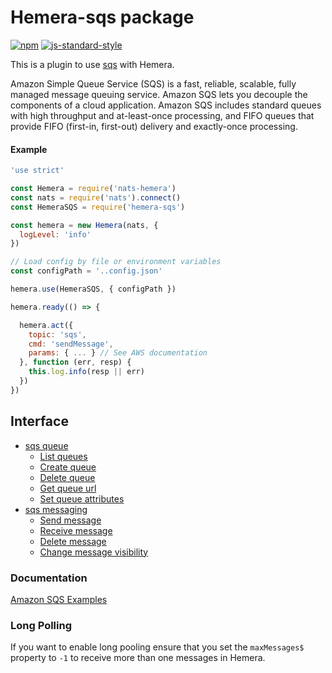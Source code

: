 # Hemera-sqs package

[![npm](https://img.shields.io/npm/v/hemera-sqs.svg?maxAge=3600)](https://www.npmjs.com/package/hemera-sqs)
[![js-standard-style](https://img.shields.io/badge/code%20style-standard-brightgreen.svg)](http://standardjs.com)

This is a plugin to use [sqs](https://aws.amazon.com/sqs/) with Hemera.

Amazon Simple Queue Service (SQS) is a fast, reliable, scalable, fully managed message queuing service. Amazon SQS lets you decouple the components of a cloud application. Amazon SQS includes standard queues with high throughput and at-least-once processing, and FIFO queues that provide FIFO (first-in, first-out) delivery and exactly-once processing.

#### Example

```js
'use strict'

const Hemera = require('nats-hemera')
const nats = require('nats').connect()
const HemeraSQS = require('hemera-sqs')

const hemera = new Hemera(nats, {
  logLevel: 'info'
})

// Load config by file or environment variables
const configPath = '..config.json'

hemera.use(HemeraSQS, { configPath })

hemera.ready(() => {

  hemera.act({
    topic: 'sqs',
    cmd: 'sendMessage',
    params: { ... } // See AWS documentation
  }, function (err, resp) {
    this.log.info(resp || err)
  })
})
```

## Interface

* [sqs queue](#sqs-queue)
  * [List queues](#listQueue)
  * [Create queue](#createQueue)
  * [Delete queue](#deleteQueue)
  * [Get queue url](#getQueueUrl)
  * [Set queue attributes](#setQueueAttributes)
* [sqs messaging](#sqs-messaging)
  * [Send message](#sendMessage)
  * [Receive message](#receiveMessage)
  * [Delete message](#deleteMessage)
  * [Change message visibility](#changeMessageVisibility)

### Documentation
[Amazon SQS Examples](http://docs.aws.amazon.com/sdk-for-javascript/v2/developer-guide/sqs-examples.html)

### Long Polling

If you want to enable long pooling ensure that you set the `maxMessages$` property to `-1` to receive more than one messages in Hemera.
